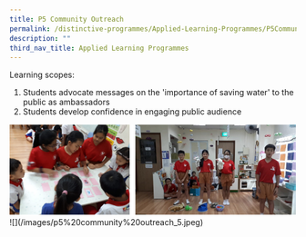 ```yaml
---
title: P5 Community Outreach
permalink: /distinctive-programmes/Applied-Learning-Programmes/P5CommunityOutreach/
description: ""
third_nav_title: Applied Learning Programmes
---
```

Learning scopes:

1. Students advocate messages on the 'importance of saving water' to the public as ambassadors
2. Students develop confidence in engaging public audience

<img alt="P5 Community Outreach" src="/images/p5%20community%20outreach.png">
![](/images/p5%20community%20outreach_5.jpeg)